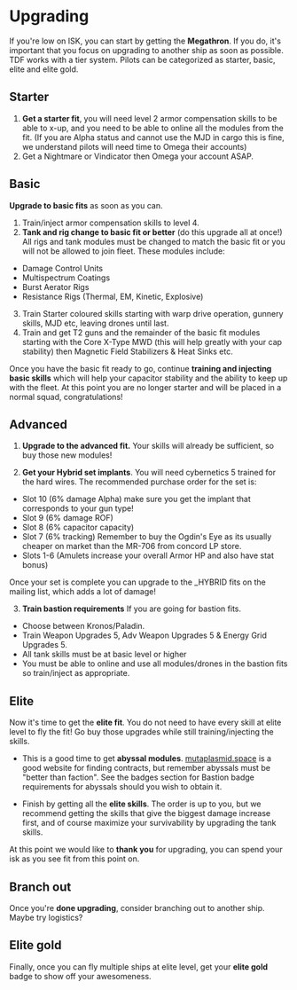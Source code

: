 # Upgrading

If you're low on ISK, you can start by getting the **Megathron**. If you do, it's important that you focus on upgrading to another ship as soon as possible. TDF works with a tier system. Pilots can be categorized as starter, basic, elite and elite gold.

## Starter

1. **Get a starter fit**, you will need level 2 armor compensation skills to be able to x-up, and you need to be able to online all the modules from the fit. (If you are Alpha status and cannot use the MJD in cargo this is fine, we understand pilots will need time to Omega their accounts)
2. Get a Nightmare or Vindicator then Omega your account ASAP.

## Basic
**Upgrade to basic fits** as soon as you can.

1. Train/inject armor compensation skills to level 4.
2. **Tank and rig change to basic fit or better** (do this upgrade all at once!) All rigs and tank modules must be changed to match the basic fit or you will not be allowed to join fleet. These modules include:
- Damage Control Units
- Multispectrum Coatings
- Burst Aerator Rigs
- Resistance Rigs (Thermal, EM, Kinetic, Explosive)

3. Train Starter coloured skills starting with warp drive operation, gunnery skills, MJD etc, leaving drones until last.
4. Train and get T2 guns and the remainder of the basic fit modules starting with the Core X-Type MWD (this will help greatly with your cap stability) then Magnetic Field Stabilizers & Heat Sinks etc.

Once you have the basic fit ready to go, continue **training and injecting basic skills** which will help your capacitor stability and the ability to keep up with the fleet. At this point you are no longer starter and will be placed in a normal squad, congratulations!

## Advanced

1. **Upgrade to the advanced fit.** Your skills will already be sufficient, so buy those new modules!

2. **Get your Hybrid set implants**. You will need cybernetics 5 trained for the hard wires. The recommended purchase order for the set is:
- Slot 10 (6% damage Alpha) make sure you get the implant that corresponds to your gun type!
- Slot 9 (6% damage ROF)
- Slot 8 (6% capacitor capacity)
- Slot 7 (6% tracking) Remember to buy the Ogdin's Eye as its usually cheaper on market than the MR-706 from concord LP store.
- Slots 1-6 (Amulets increase your overall Armor HP and also have stat bonus)

Once your set is complete you can upgrade to the _HYBRID fits on the mailing list, which adds a lot of damage!

3. **Train bastion requirements** If you are going for bastion fits.
- Choose between Kronos/Paladin.
- Train Weapon Upgrades 5, Adv Weapon Upgrades 5 & Energy Grid Upgrades 5.
- All tank skills must be at basic level or higher
- You must be able to online and use all modules/drones in the bastion fits so train/inject as appropriate.

## Elite

Now it's time to get the **elite fit**. You do not need to have every skill at elite level to fly the fit! Go buy those upgrades while still training/injecting the skills. 

- This is a good time to get **abyssal modules**. [mutaplasmid.space](https://mutaplasmid.space/) is a good website for finding contracts, but remember abyssals must be "better than faction". See the badges section for Bastion badge requirements for abyssals should you wish to obtain it.

 - Finish by getting all the **elite skills**. The order is up to you, but we recommend getting the skills that give the biggest damage increase first, and of course maximize your survivability by upgrading the tank skills.

At this point we would like to **thank you** for upgrading, you can spend your isk as you see fit from this point on.

## Branch out

Once you're **done upgrading**, consider branching out to another ship. Maybe try logistics?

## Elite gold

Finally, once you can fly multiple ships at elite level, get your **elite gold** badge to show off your awesomeness.